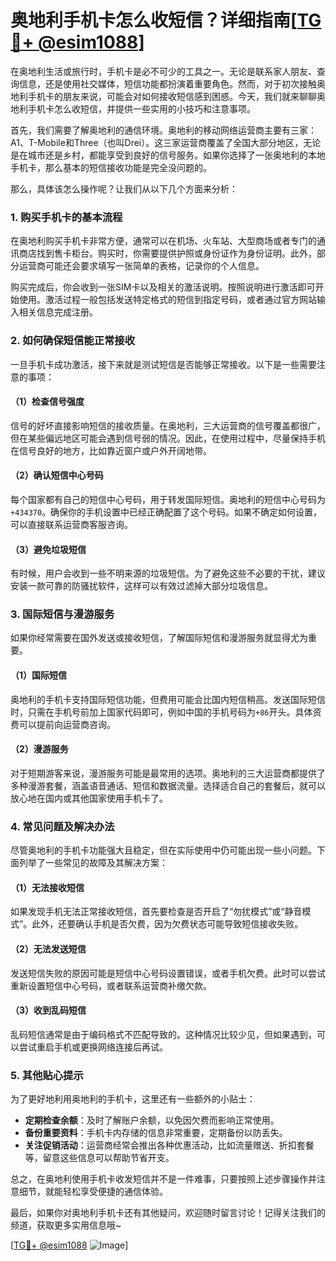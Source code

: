 # 奥地利手机卡怎么收短信？详细指南[[TG💪+ @esim1088](https://t.me/s/esim1088)]

在奥地利生活或旅行时，手机卡是必不可少的工具之一。无论是联系家人朋友、查询信息，还是使用社交媒体，短信功能都扮演着重要角色。然而，对于初次接触奥地利手机卡的朋友来说，可能会对如何接收短信感到困惑。今天，我们就来聊聊奥地利手机卡怎么收短信，并提供一些实用的小技巧和注意事项。

首先，我们需要了解奥地利的通信环境。奥地利的移动网络运营商主要有三家：A1、T-Mobile和Three（也叫Drei）。这三家运营商覆盖了全国大部分地区，无论是在城市还是乡村，都能享受到良好的信号服务。如果你选择了一张奥地利的本地手机卡，那么基本的短信接收功能是完全没问题的。

那么，具体该怎么操作呢？让我们从以下几个方面来分析：

### **1. 购买手机卡的基本流程**

在奥地利购买手机卡非常方便，通常可以在机场、火车站、大型商场或者专门的通讯商店找到售卡柜台。购买时，你需要提供护照或身份证作为身份证明。此外，部分运营商可能还会要求填写一张简单的表格，记录你的个人信息。

购买完成后，你会收到一张SIM卡以及相关的激活说明。按照说明进行激活即可开始使用。激活过程一般包括发送特定格式的短信到指定号码，或者通过官方网站输入相关信息完成注册。

### **2. 如何确保短信能正常接收**

一旦手机卡成功激活，接下来就是测试短信是否能够正常接收。以下是一些需要注意的事项：

#### **（1）检查信号强度**
信号的好坏直接影响短信的接收质量。在奥地利，三大运营商的信号覆盖都很广，但在某些偏远地区可能会遇到信号弱的情况。因此，在使用过程中，尽量保持手机在信号良好的地方，比如靠近窗户或户外开阔地带。

#### **（2）确认短信中心号码**
每个国家都有自己的短信中心号码，用于转发国际短信。奥地利的短信中心号码为`+434370`。确保你的手机设置中已经正确配置了这个号码。如果不确定如何设置，可以直接联系运营商客服咨询。

#### **（3）避免垃圾短信**
有时候，用户会收到一些不明来源的垃圾短信。为了避免这些不必要的干扰，建议安装一款可靠的防骚扰软件，这样可以有效过滤掉大部分垃圾信息。

### **3. 国际短信与漫游服务**

如果你经常需要在国外发送或接收短信，了解国际短信和漫游服务就显得尤为重要。

#### **（1）国际短信**
奥地利的手机卡支持国际短信功能，但费用可能会比国内短信稍高。发送国际短信时，只需在手机号前加上国家代码即可，例如中国的手机号码为`+86`开头。具体资费可以提前向运营商咨询。

#### **（2）漫游服务**
对于短期游客来说，漫游服务可能是最常用的选项。奥地利的三大运营商都提供了多种漫游套餐，涵盖语音通话、短信和数据流量。选择适合自己的套餐后，就可以放心地在国内或其他国家使用手机卡了。

### **4. 常见问题及解决办法**

尽管奥地利的手机卡功能强大且稳定，但在实际使用中仍可能出现一些小问题。下面列举了一些常见的故障及其解决方案：

#### **（1）无法接收短信**
如果发现手机无法正常接收短信，首先要检查是否开启了“勿扰模式”或“静音模式”。此外，还要确认手机是否欠费，因为欠费状态可能导致短信接收失败。

#### **（2）无法发送短信**
发送短信失败的原因可能是短信中心号码设置错误，或者手机欠费。此时可以尝试重新设置短信中心号码，或者联系运营商补缴欠款。

#### **（3）收到乱码短信**
乱码短信通常是由于编码格式不匹配导致的。这种情况比较少见，但如果遇到，可以尝试重启手机或更换网络连接后再试。

### **5. 其他贴心提示**

为了更好地利用奥地利的手机卡，这里还有一些额外的小贴士：

- **定期检查余额**：及时了解账户余额，以免因欠费而影响正常使用。
- **备份重要资料**：手机卡内存储的信息非常重要，定期备份以防丢失。
- **关注促销活动**：运营商经常会推出各种优惠活动，比如流量赠送、折扣套餐等，留意这些信息可以帮助节省开支。

总之，在奥地利使用手机卡收发短信并不是一件难事，只要按照上述步骤操作并注意细节，就能轻松享受便捷的通信体验。

最后，如果你对奥地利手机卡还有其他疑问，欢迎随时留言讨论！记得关注我们的频道，获取更多实用信息哦~

[[TG💪+ @esim1088](https://t.me/s/esim1088) ![Image](https://i.postimg.cc/4NQfJmqS/Snipaste-2025-05-13-00-14-12.png)]